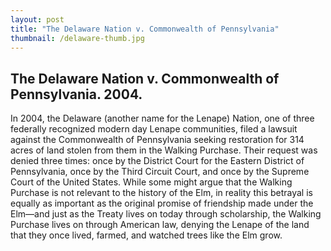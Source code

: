 ```yaml
---
layout: post
title: "The Delaware Nation v. Commonwealth of Pennsylvania"
thumbnail: /delaware-thumb.jpg
---
```


## The Delaware Nation v. Commonwealth of Pennsylvania. 2004.

In 2004, the Delaware (another name for the Lenape) Nation, one of three federally recognized modern day Lenape communities, filed a lawsuit against the Commonwealth of Pennsylvania seeking restoration for 314 acres of land stolen from them in the Walking Purchase. Their request was denied three times: once by the District Court for the Eastern District of Pennsylvania, once by the Third Circuit Court, and once by the Supreme Court of the United States. While some might argue that the Walking Purchase is not relevant to the history of the Elm, in reality this betrayal is equally as important as the original promise of friendship made under the Elm—and just as the Treaty lives on today through scholarship, the Walking Purchase lives on through American law, denying the Lenape of the land that they once lived, farmed, and watched trees like the Elm grow.
